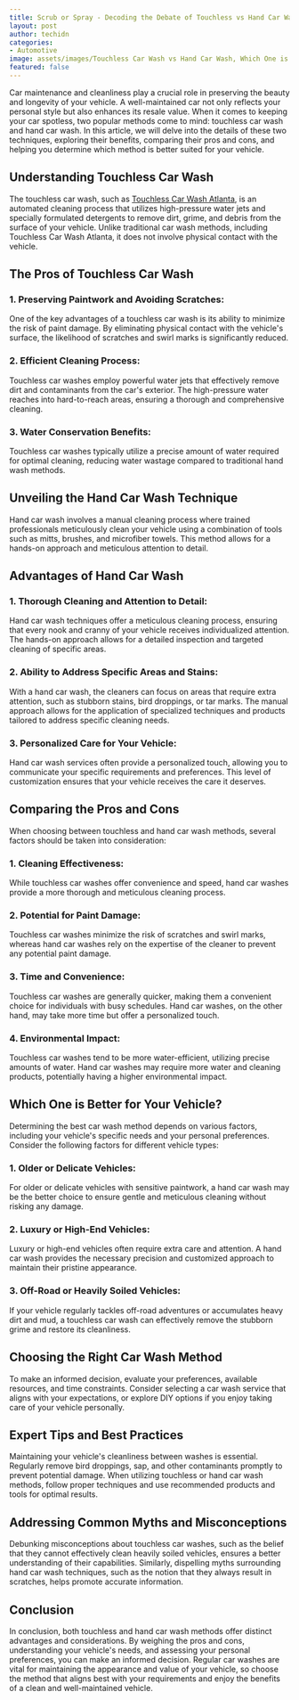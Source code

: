 ```yaml
---
title: Scrub or Spray - Decoding the Debate of Touchless vs Hand Car Wash
layout: post
author: techidn
categories: 
- Automotive
image: assets/images/Touchless Car Wash vs Hand Car Wash, Which One is Better.jpg
featured: false
---
```


Car maintenance and cleanliness play a crucial role in preserving the beauty and longevity of your vehicle. A well-maintained car not only reflects your personal style but also enhances its resale value. When it comes to keeping your car spotless, two popular methods come to mind: touchless car wash and hand car wash. In this article, we will delve into the details of these two techniques, exploring their benefits, comparing their pros and cons, and helping you determine which method is better suited for your vehicle.

## Understanding Touchless Car Wash
The touchless car wash, such as [Touchless Car Wash Atlanta](https://www.knot35.com/toplist/discover-the-top-10-touchless-car-wash-in-atlanta-ga/), is an automated cleaning process that utilizes high-pressure water jets and specially formulated detergents to remove dirt, grime, and debris from the surface of your vehicle. Unlike traditional car wash methods, including Touchless Car Wash Atlanta, it does not involve physical contact with the vehicle.

## The Pros of Touchless Car Wash
### 1. Preserving Paintwork and Avoiding Scratches:
One of the key advantages of a touchless car wash is its ability to minimize the risk of paint damage. By eliminating physical contact with the vehicle's surface, the likelihood of scratches and swirl marks is significantly reduced.

### 2. Efficient Cleaning Process:
Touchless car washes employ powerful water jets that effectively remove dirt and contaminants from the car's exterior. The high-pressure water reaches into hard-to-reach areas, ensuring a thorough and comprehensive cleaning.

### 3. Water Conservation Benefits:
Touchless car washes typically utilize a precise amount of water required for optimal cleaning, reducing water wastage compared to traditional hand wash methods.

## Unveiling the Hand Car Wash Technique
Hand car wash involves a manual cleaning process where trained professionals meticulously clean your vehicle using a combination of tools such as mitts, brushes, and microfiber towels. This method allows for a hands-on approach and meticulous attention to detail.

## Advantages of Hand Car Wash
### 1. Thorough Cleaning and Attention to Detail:
Hand car wash techniques offer a meticulous cleaning process, ensuring that every nook and cranny of your vehicle receives individualized attention. The hands-on approach allows for a detailed inspection and targeted cleaning of specific areas.

### 2. Ability to Address Specific Areas and Stains:
With a hand car wash, the cleaners can focus on areas that require extra attention, such as stubborn stains, bird droppings, or tar marks. The manual approach allows for the application of specialized techniques and products tailored to address specific cleaning needs.

### 3. Personalized Care for Your Vehicle:
Hand car wash services often provide a personalized touch, allowing you to communicate your specific requirements and preferences. This level of customization ensures that your vehicle receives the care it deserves.

## Comparing the Pros and Cons
When choosing between touchless and hand car wash methods, several factors should be taken into consideration:

### 1. Cleaning Effectiveness:
While touchless car washes offer convenience and speed, hand car washes provide a more thorough and meticulous cleaning process.

### 2. Potential for Paint Damage:
Touchless car washes minimize the risk of scratches and swirl marks, whereas hand car washes rely on the expertise of the cleaner to prevent any potential paint damage.

### 3. Time and Convenience:
Touchless car washes are generally quicker, making them a convenient choice for individuals with busy schedules. Hand car washes, on the other hand, may take more time but offer a personalized touch.

### 4. Environmental Impact:
Touchless car washes tend to be more water-efficient, utilizing precise amounts of water. Hand car washes may require more water and cleaning products, potentially having a higher environmental impact.

## Which One is Better for Your Vehicle?
Determining the best car wash method depends on various factors, including your vehicle's specific needs and your personal preferences. Consider the following factors for different vehicle types:

### 1. Older or Delicate Vehicles:
For older or delicate vehicles with sensitive paintwork, a hand car wash may be the better choice to ensure gentle and meticulous cleaning without risking any damage.

### 2. Luxury or High-End Vehicles:
Luxury or high-end vehicles often require extra care and attention. A hand car wash provides the necessary precision and customized approach to maintain their pristine appearance.

### 3. Off-Road or Heavily Soiled Vehicles:
If your vehicle regularly tackles off-road adventures or accumulates heavy dirt and mud, a touchless car wash can effectively remove the stubborn grime and restore its cleanliness.

## Choosing the Right Car Wash Method
To make an informed decision, evaluate your preferences, available resources, and time constraints. Consider selecting a car wash service that aligns with your expectations, or explore DIY options if you enjoy taking care of your vehicle personally.

## Expert Tips and Best Practices
Maintaining your vehicle's cleanliness between washes is essential. Regularly remove bird droppings, sap, and other contaminants promptly to prevent potential damage. When utilizing touchless or hand car wash methods, follow proper techniques and use recommended products and tools for optimal results.

## Addressing Common Myths and Misconceptions
Debunking misconceptions about touchless car washes, such as the belief that they cannot effectively clean heavily soiled vehicles, ensures a better understanding of their capabilities. Similarly, dispelling myths surrounding hand car wash techniques, such as the notion that they always result in scratches, helps promote accurate information.

## Conclusion
In conclusion, both touchless and hand car wash methods offer distinct advantages and considerations. By weighing the pros and cons, understanding your vehicle's needs, and assessing your personal preferences, you can make an informed decision. Regular car washes are vital for maintaining the appearance and value of your vehicle, so choose the method that aligns best with your requirements and enjoy the benefits of a clean and well-maintained vehicle.
